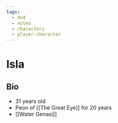 ```yaml
---
tags:
  - dnd
  - notes
  - characters
  - player-character
---
```

# Isla
## Bio
- 31 years old
- Peon of [[The Great Eye]] for 20 years
- [[Water Genasi]]